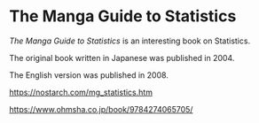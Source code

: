 # The Manga Guide to Statistics

_The Manga Guide to Statistics_ is an interesting book on Statistics.

The original book written in Japanese was published in 2004.

The English version was published in 2008.

https://nostarch.com/mg_statistics.htm

https://www.ohmsha.co.jp/book/9784274065705/
